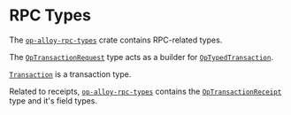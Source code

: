 # RPC Types

The [`op-alloy-rpc-types`][rpc] crate contains RPC-related types.

The [`OpTransactionRequest`][req] type acts as a builder for
[`OpTypedTransaction`][typed].

[`Transaction`][tx] is a transaction type.

Related to receipts, [`op-alloy-rpc-types`][rpc] contains the
[`OpTransactionReceipt`][receipt] type and it's field types.


<!-- Links -->

[rpc]: https://crates.io/crates/op-alloy-rpc-types
[typed]: https://docs.rs/op-alloy-consensus/latest/op_alloy_consensus/transaction/enum.OpTypedTransaction.html
[tx]: https://docs.rs/op-alloy-rpc-types/latest/op_alloy_rpc_types/transaction/struct.Transaction.html
[req]: https://docs.rs/op-alloy-rpc-types/latest/op_alloy_rpc_types/receipt/struct.OpTransactionReceipt.html
[receipt]: https://docs.rs/op-alloy-rpc-types/latest/op_alloy_rpc_types/receipt/struct.OpTransactionReceipt.html
